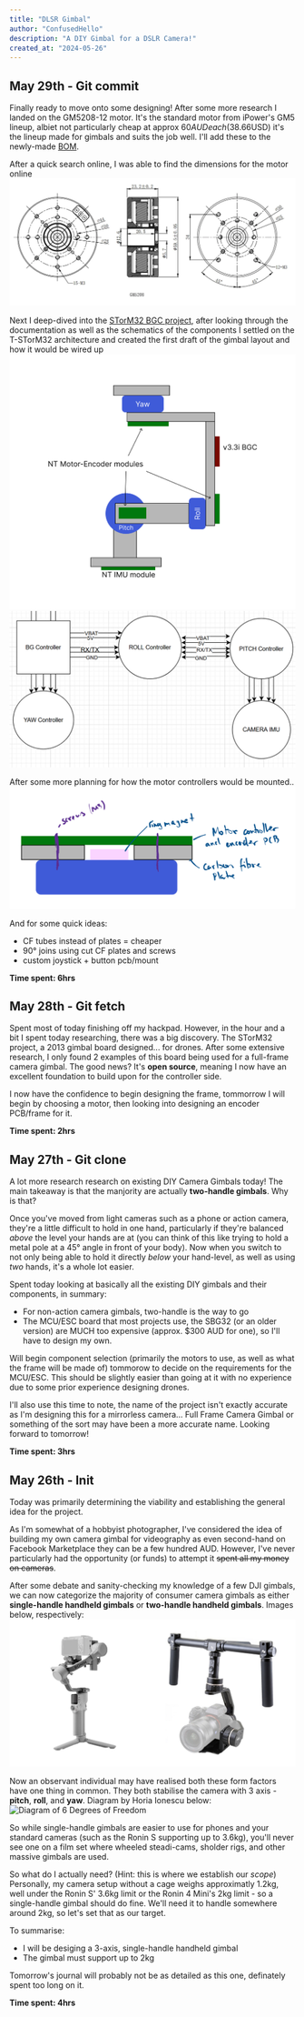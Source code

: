 ```yaml
---
title: "DLSR Gimbal"
author: "ConfusedHello"
description: "A DIY Gimbal for a DSLR Camera!"
created_at: "2024-05-26"
---
```



## May 29th - Git commit
Finally ready to move onto some designing! After some more research I landed on the GM5208-12 motor. It's the standard motor from iPower's GM5 lineup, albiet not particularly cheap at approx $60AUD each ($38.66USD) it's the lineup made for gimbals and suits the job well. I'll add these to the newly-made [BOM](/src/frame/README.md).

After a quick search online, I was able to find the dimensions for the motor online
![Image of the dimensions of the GM5208 gimbal motor](/assets/GM5208_12_Dimensions_Reference.png)

Next I deep-dived into the [STorM32 BGC project](https://github.com/olliw42/storm32bgc/), after looking through the documentation as well as the schematics of the components I settled on the T-STorM32 architecture and created the first draft of the gimbal layout and how it would be wired up
![Draft of the gimbal design with labled components](/assets/Gimbal_Layout_Initial.png)
![Draft of the gimbal wiring](/assets/Gimbal_Layout_Wiring_Initial.png)

After some more planning for how the motor controllers would be mounted..
![Draft of the motor controller mount](/assets/Gimbal_Layout_Motor_PC_Mount_Initial.png)

And for some quick ideas:
- CF tubes instead of plates = cheaper
- 90° joins using cut CF plates and screws
- custom joystick + button pcb/mount

**Time spent: 6hrs**


## May 28th - Git fetch
Spent most of today finishing off my hackpad. However, in the hour and a bit I spent today researching, there was a big discovery. The STorM32 project, a 2013 gimbal board designed... for drones. After some extensive research, I only found 2 examples of this board being used for a full-frame camera gimbal. The good news? It's **open source**, meaning I now have an excellent foundation to build upon for the controller side.

I now have the confidence to begin designing the frame, tommorrow I will begin by choosing a motor, then looking into designing an encoder PCB/frame for it.

**Time spent: 2hrs**


## May 27th - Git clone
A lot more research research on existing DIY Camera Gimbals today! The main takeaway is that the manjority are actually **two-handle gimbals**. Why is that?

Once you've moved from light cameras such as a phone or action camera, they're a little difficult to hold in one hand, particularly if they're balanced *above* the level your hands are at (you can think of this like trying to hold a metal pole at a 45° angle in front of your body). Now when you switch to not only being able to hold it directly *below* your hand-level, as well as using *two* hands, it's a whole lot easier.

Spent today looking at basically all the existing DIY gimbals and their components, in summary:
- For non-action camera gimbals, two-handle is the way to go
- The MCU/ESC board that most projects use, the SBG32 (or an older version) are MUCH too expensive (approx. $300 AUD for one), so I'll have to design my own.

Will begin component selection (primarily the motors to use, as well as what the frame will be made of) tommorow to decide on the requirements for the MCU/ESC. This should be slightly easier than going at it with no experience due to some prior experience designing drones.

I'll also use this time to note, the name of the project isn't exactly accurate as I'm designing this for a mirrorless camera... Full Frame Camera Gimbal or something of the sort may have been a more accurate name. Looking forward to tomorrow!

**Time spent: 3hrs**


## May 26th - Init
Today was primarily determining the viability and establishing the general idea for the project.

As I'm somewhat of a hobbyist photographer, I've considered the idea of building my own camera gimbal for videography as even second-hand on Facebook Marketplace they can be a few hundred AUD. However, I've never particularly had the opportunity (or funds) to attempt it ~~spent all my money on cameras~~.

After some debate and sanity-checking my knowledge of a few DJI gimbals, we can now categorize the majority of consumer camera gimbals as either **single-handle handheld gimbals** or **two-handle handheld gimbals**. Images below, respectively:
![Image with showing two different types of camera gimbals](/assets/Gimbal_Example_Forms.jpg)

Now an observant individual may have realised both these form factors have one thing in common. They both stabilise the camera with 3 axis - **pitch**, **roll**, and **yaw**. Diagram by Horia Ionescu below:
![Diagram of 6 Degrees of Freedom](https://upload.wikimedia.org/wikipedia/commons/f/fa/6DOF_en.jpg)

So while single-handle gimbals are easier to use for phones and your standard cameras (such as the Ronin S supporting up to 3.6kg), you'll never see one on a film set where wheeled steadi-cams, sholder rigs, and other massive gimbals are used.

So what do I actually need? (Hint: this is where we establish our *scope*) Personally, my camera setup without a cage weighs approximatly 1.2kg, well under the Ronin S' 3.6kg limit or the Ronin 4 Mini's 2kg limit - so a single-handle gimbal should do fine. We'll need it to handle somewhere around 2kg, so let's set that as our target.

To summarise:
- I will be desiging a 3-axis, single-handle handheld gimbal
- The gimbal must support up to 2kg

Tomorrow's journal will probably not be as detailed as this one, definately spent too long on it.

**Time spent: 4hrs**
